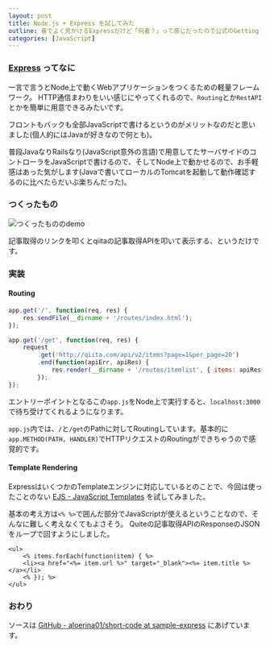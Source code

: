 ```yaml
---
layout: post
title: Node.js + Express を試してみた
outline: 巷でよく見かけるExpressだけど「何者？」って感じだったので公式のGetting Startedを軽く触ってみたので、その覚書き。せっかくなので普段使わないEJSテンプレートなんかも軽く使ってみた。
categories: [JavaScript]
---
```


### [Express](http://expressjs.com/) ってなに
一言で言うとNode上で動くWebアプリケーションをつくるための軽量フレームワーク。
HTTP通信まわりをいい感じにやってくれるので、`Routing`とか`RestAPI`とかを簡単に用意できるみたいです。

フロントもバックも全部JavaScriptで書けるというのがメリットなのだと思いました(個人的にはJavaが好きなので何とも)。

普段JavaなりRailsなり(JavaScript意外の言語)で用意してたサーバサイドのコントローラをJavaScriptで書けるので、そしてNode上で動かせるので、お手軽感はあった気がします(Javaで書いてローカルのTomcatを起動して動作確認するのに比べたらだいぶ楽ちんだった)。

### つくったもの
![つくったもののdemo](https://cdn.rawgit.com/aloerina01/short-code/sample-express/demo.gif)

記事取得のリンクを叩くとqiitaの記事取得APIを叩いて表示する、というだけです。

### 実装

#### Routing

```javascript
app.get('/', function(req, res) {
    res.sendFile(__dirname + '/routes/index.html');
});

app.get('/get', function(req, res) {
    request
        .get('http://qiita.com/api/v2/items?page=1&per_page=20')
        .end(function(apiErr, apiRes) {
            res.render(__dirname + '/routes/itemlist', { items: apiRes.body });
        });
});
```

エントリーポイントとなるこの`app.js`をNode上で実行すると、`localhost:3000`で待ち受けてくれるようになります。

`app.js`内では、`/`と`/get`のPathに対してRoutingしています。基本的に`app.METHOD(PATH, HANDLER)`でHTTPリクエストのRoutingができちゃうので感覚的です。

#### Template Rendering
ExpressはいくつかのTemplateエンジンに対応しているとのことで、今回は使ったことのない [EJS - JavaScript Templates](http://www.embeddedjs.com/) を試してみました。

基本の考え方は`<% %>`で囲んだ部分でJavaScriptが使えるということなので、そんなに難しく考えなくてもよさそう。
Quiteの記事取得APIのResponseのJSONをループで回すようにしました。

```liquid
<ul>
    <% items.forEach(function(item) { %>
    <li><a href="<%= item.url %>" target="_blank"><%= item.title %></a></li>
    <% }); %>
</ul>
```


### おわり
ソースは [GitHub - aloerina01/short-code at sample-express](https://github.com/aloerina01/short-code/tree/sample-express) にあげています。
